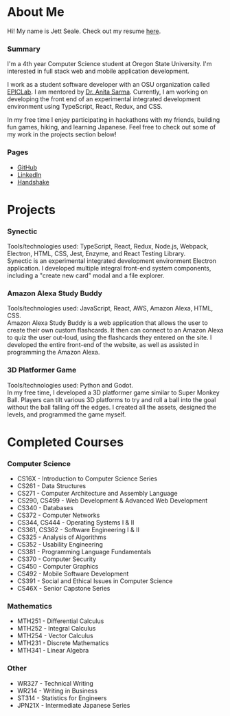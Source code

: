 # About Me
Hi! My name is Jett Seale. Check out my resume [here](https://drive.google.com/file/d/1m_yX7J7r7JRPsdbts7Y6QcIfE2KVaefJ/view?usp=sharing). 

### Summary
I'm a 4th year Computer Science student at Oregon State University. I'm interested in full stack web and mobile application development. 

I work as a student software developer with an OSU organization called [EPICLab](https://epiclab.github.io/). I am mentored by [Dr. Anita Sarma](http://web.engr.oregonstate.edu/~sarmaa/). Currently, I am working on developing the front end of an experimental integrated development environment using TypeScript, React, Redux, and CSS. 

In my free time I enjoy participating in hackathons with my friends, building fun games, hiking, and learning Japanese. Feel free to check out some of my work in the projects section below!

### Pages
- [GitHub](https://github.com/jettseale/)
- [LinkedIn](https://www.linkedin.com/in/jett-seale/)
- [Handshake](https://oregonstate.joinhandshake.com/users/4554184/) 

# Projects
### Synectic
Tools/technologies used: TypeScript, React, Redux, Node.js, Webpack, Electron, HTML, CSS, Jest, Enzyme, and React Testing Library.\
Synectic is an experimental integrated development environment Electron application. I developed multiple integral front-end system components, including a "create new card" modal and a file explorer. 

### Amazon Alexa Study Buddy
Tools/technologies used: JavaScript, React, AWS, Amazon Alexa, HTML, CSS.\
Amazon Alexa Study Buddy is a web application that allows the user to create their own custom flashcards. It then can connect to an Amazon Alexa to quiz the user out-loud, using the flashcards they entered on the site. I developed the entire front-end of the website, as well as assisted in programming the Amazon Alexa. 

### 3D Platformer Game
Tools/technologies used: Python and Godot.\
In my free time, I developed a 3D platformer game similar to Super Monkey Ball. Players can tilt various 3D platforms to try and roll a ball into the goal without the ball falling off the edges. I created all the assets, designed the levels, and programmed the game myself. 

# Completed Courses
### Computer Science
- CS16X - Introduction to Computer Science Series
- CS261 - Data Structures
- CS271 - Computer Architecture and Assembly Language
- CS290, CS499 - Web Development & Advanced Web Development
- CS340 - Databases
- CS372 - Computer Networks
- CS344, CS444 - Operating Systems I & II
- CS361, CS362 - Software Engineering I & II
- CS325 - Analysis of Algorithms
- CS352 - Usability Engineering
- CS381 - Programming Language Fundamentals
- CS370 - Computer Security
- CS450 - Computer Graphics
- CS492 - Mobile Software Development
- CS391 - Social and Ethical Issues in Computer Science
- CS46X - Senior Capstone Series

### Mathematics 
- MTH251 - Differential Calculus
- MTH252 - Integral Calculus
- MTH254 - Vector Calculus
- MTH231 - Discrete Mathematics
- MTH341 - Linear Algebra

### Other
- WR327 - Technical Writing
- WR214 - Writing in Business
- ST314 - Statistics for Engineers
- JPN21X - Intermediate Japanese Series
